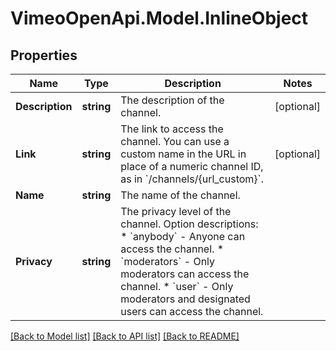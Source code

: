 # VimeoOpenApi.Model.InlineObject
## Properties

Name | Type | Description | Notes
------------ | ------------- | ------------- | -------------
**Description** | **string** | The description of the channel. | [optional] 
**Link** | **string** | The link to access the channel. You can use a custom name in the URL in place of a numeric channel ID, as in &#x60;/channels/{url_custom}&#x60;. | [optional] 
**Name** | **string** | The name of the channel. | 
**Privacy** | **string** | The privacy level of the channel.  Option descriptions:  * &#x60;anybody&#x60; - Anyone can access the channel.  * &#x60;moderators&#x60; - Only moderators can access the channel.  * &#x60;user&#x60; - Only moderators and designated users can access the channel.  | 

[[Back to Model list]](../README.md#documentation-for-models) [[Back to API list]](../README.md#documentation-for-api-endpoints) [[Back to README]](../README.md)


